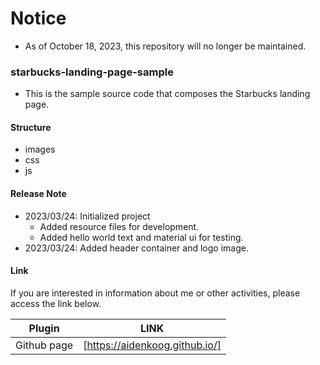 # Notice
- As of October 18, 2023, this repository will no longer be maintained.

### starbucks-landing-page-sample

- This is the sample source code that composes the Starbucks landing page.

#### Structure

- images
- css
- js

#### Release Note

- 2023/03/24: Initialized project
  - Added resource files for development.
  - Added hello world text and material ui for testing.
- 2023/03/24: Added header container and logo image.

#### Link

If you are interested in information about me or other activities, please access the link below.

| Plugin      | LINK                           |
| ----------- | ------------------------------ |
| Github page | [https://aidenkoog.github.io/] |
